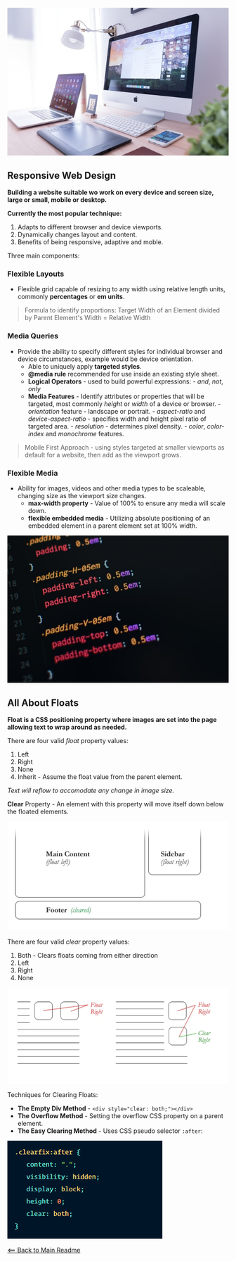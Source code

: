 ![Alt Text](img/screens.jpg)


## Responsive Web Design

**Building a website suitable wo work on every device and screen size, large or small, mobile or desktop.**

**Currently the most popular technique:**
1. Adapts to different browser and device viewports.
1. Dynamically changes layout and content.
1. Benefits of being responsive, adaptive and moble. 

Three main components:

 ### Flexible Layouts 

 - Flexible grid capable of resizing to any width using relative length units, commonly **percentages** or **em units**.

> Formula to identify proportions:
> Target Width of an Element divided by Parent Element's Width  = Relative Width

### Media Queries 

- Provide the ability to specify different styles for individual browser and device circumstances, example would be device orientation.
    - Able to uniquely apply **targeted styles**.
    - **@media rule** recommended for use inside an existing style sheet.
    - **Logical Operators** - used to build powerful expressions:
          - *and*, *not*, *only*
    - **Media Features** - Identify attributes or properties that will be targeted, most commonly *height* or *width* of a device or browser.
          - *orientation* feature - landscape or portrait.
          - *aspect-ratio* and *device-aspect-ratio* - specifies width and height pixel ratio of targeted area.
          - *resolution* - determines pixel density.
          - *color*, *color-index* and *monochrome* features.

> Mobile First Approach - using styles targeted at smaller viewports as default for a website, then add as the viewport grows.

### Flexible Media

- Ability for images, videos and other media types to be scaleable, changing size as the viewport size changes.
    - **max-width property** - Value of 100% to ensure any media will scale down.
    - **flexible embedded media** - Utilizing absolute positioning of an embedded element in a parent element set at 100% width.


![Alt Text](img/css-image.jpg)


## All About Floats

**Float is a CSS positioning property where images are set into the page allowing text to wrap around as needed.**

There are four valid *float* property values:
1. Left
1. Right
1. None
1. Inherit - Assume the float value from the parent element.

*Text will reflow to accomodate any change in image size.*

**Clear** Property - An element with this property will move itself down below the floated elements.

![Alt Text](img/clear-property.PNG)

There are four valid *clear* property values:
1. Both - Clears floats coming from either direction
1. Left 
1. Right 
1. None

![Alt Text](img/clear-float.PNG)

Techniques for Clearing Floats:

  - **The Empty Div Method** - `<div style="clear: both;"></div>`
  - **The Overflow Method** - Setting the overflow CSS property on a parent element.
  - **The Easy Clearing Method** - Uses CSS pseudo selector `:after`:

![Alt Text](img/float-clear.PNG)


[<== Back to Main Readme](README.md)